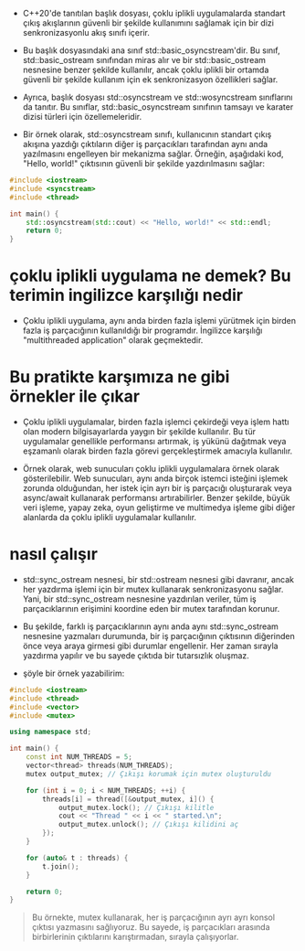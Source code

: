 - C++20'de tanıtılan <syncstream> başlık dosyası, çoklu iplikli uygulamalarda standart çıkış akışlarının güvenli bir şekilde kullanımını sağlamak için bir dizi senkronizasyonlu akış sınıfı içerir.

- Bu başlık dosyasındaki ana sınıf std::basic_osyncstream'dir. Bu sınıf, std::basic_ostream sınıfından miras alır ve bir std::basic_ostream nesnesine benzer şekilde kullanılır, ancak çoklu iplikli bir ortamda güvenli bir şekilde kullanım için ek senkronizasyon özellikleri sağlar.

- Ayrıca, <syncstream> başlık dosyası std::osyncstream ve std::wosyncstream sınıflarını da tanıtır. Bu sınıflar, std::basic_osyncstream sınıfının tamsayı ve karater dizisi türleri için özellemeleridir.

- Bir örnek olarak, std::osyncstream sınıfı, kullanıcının standart çıkış akışına yazdığı çıktıların diğer iş parçacıkları tarafından aynı anda yazılmasını engelleyen bir mekanizma sağlar. Örneğin, aşağıdaki kod, "Hello, world!" çıktısının güvenli bir şekilde yazdırılmasını sağlar:
```CPP
#include <iostream>
#include <syncstream>
#include <thread>

int main() {
    std::osyncstream(std::cout) << "Hello, world!" << std::endl;
    return 0;
}

```
# çoklu iplikli uygulama ne demek? Bu terimin ingilizce karşılığı nedir
- Çoklu iplikli uygulama, aynı anda birden fazla işlemi yürütmek için birden fazla iş parçacığının kullanıldığı bir programdır. İngilizce karşılığı "multithreaded application" olarak geçmektedir.

# Bu pratikte karşımıza ne gibi örnekler ile çıkar
- Çoklu iplikli uygulamalar, birden fazla işlemci çekirdeği veya işlem hattı olan modern bilgisayarlarda yaygın bir şekilde kullanılır. Bu tür uygulamalar genellikle performansı artırmak, iş yükünü dağıtmak veya eşzamanlı olarak birden fazla görevi gerçekleştirmek amacıyla kullanılır.

- Örnek olarak, web sunucuları çoklu iplikli uygulamalara örnek olarak gösterilebilir. Web sunucuları, aynı anda birçok istemci isteğini işlemek zorunda olduğundan, her istek için ayrı bir iş parçacığı oluşturarak veya async/await kullanarak performansı artırabilirler. Benzer şekilde, büyük veri işleme, yapay zeka, oyun geliştirme ve multimedya işleme gibi diğer alanlarda da çoklu iplikli uygulamalar kullanılır.


# nasıl çalışır

- std::sync_ostream nesnesi, bir std::ostream nesnesi gibi davranır, ancak her yazdırma işlemi için bir mutex kullanarak senkronizasyonu sağlar. Yani, bir std::sync_ostream nesnesine yazdırılan veriler, tüm iş parçacıklarının erişimini koordine eden bir mutex tarafından korunur.

- Bu şekilde, farklı iş parçacıklarının aynı anda aynı std::sync_ostream nesnesine yazmaları durumunda, bir iş parçacığının çıktısının diğerinden önce veya araya girmesi gibi durumlar engellenir. Her zaman sırayla yazdırma yapılır ve bu sayede çıktıda bir tutarsızlık oluşmaz.

- şöyle bir örnek yazabilirim:

```CPP
#include <iostream>
#include <thread>
#include <vector>
#include <mutex>

using namespace std;

int main() {
    const int NUM_THREADS = 5;
    vector<thread> threads(NUM_THREADS);
    mutex output_mutex; // Çıkışı korumak için mutex oluşturuldu

    for (int i = 0; i < NUM_THREADS; ++i) {
        threads[i] = thread([&output_mutex, i]() {
            output_mutex.lock(); // Çıkışı kilitle
            cout << "Thread " << i << " started.\n";
            output_mutex.unlock(); // Çıkışı kilidini aç
        });
    }

    for (auto& t : threads) {
        t.join();
    }

    return 0;
}

```
> Bu örnekte, mutex kullanarak, her iş parçacığının ayrı ayrı konsol çıktısı yazmasını sağlıyoruz. Bu sayede, iş parçacıkları arasında birbirlerinin çıktılarını karıştırmadan, sırayla çalışıyorlar.












